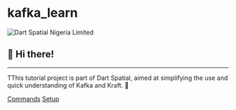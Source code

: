 # kafka_learn


![Dart Spatial Nigeria Limited](https://dartspatial.com.ng/log.png)

## 👋 Hi there! 
***
TThis tutorial project is part of Dart Spatial, aimed at simplifying the use and quick understanding of Kafka and Kraft. 🚀

[Commands](https://github.com/olukayodepaul/kafka_learn/blob/main/commands.md)
[Setup](https://github.com/olukayodepaul/kafka_learn/blob/main/commands.md)

